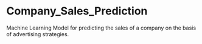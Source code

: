 # Company_Sales_Prediction
Machine Learning Model for predicting the sales of a company on the basis of advertising strategies.
